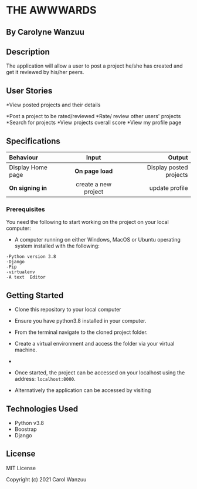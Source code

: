 # THE AWWWARDS

## By Carolyne Wanzuu

## Description
The application will allow a user to post a project he/she has created and get it reviewed by his/her peers.
 
## User Stories
*View posted projects and their details

*Post a project to be rated/reviewed
*Rate/ review other users' projects
*Search for projects 
*View projects overall score
*View my profile page


## Specifications
| Behaviour | Input | Output |
| :---------------- | :---------------: | ------------------: |
| Display Home page | **On page load** | Display posted projects|
**On signing in** | create a new project|update profile|Rate/ review other users' projects | **On page load** | view projects and reviews  **Signing out** |displays the home page  |



### Prerequisites

You need the following to start working on the project on your local computer:

* A computer running on either Windows, MacOS or Ubuntu operating system installed with the following:

```
-Python version 3.8
-Django
-Pip
-virtualenv
-A text  Editor
```

## Getting Started

* Clone this repository to your local computer 
* Ensure you have python3.8 installed in your computer.
* From the terminal navigate to the cloned project folder.
* Create a virtual environment and access the folder via your virtual machine.


* 
* Once started, the project can be accessed on your localhost using the address: ``` localhost:8000 ```.
* Alternatively the application can be accessed by visiting 

## Technologies Used

* Python v3.8
* Boostrap
* Django


## License

MIT License

Copyright (c) 2021 Carol Wanzuu